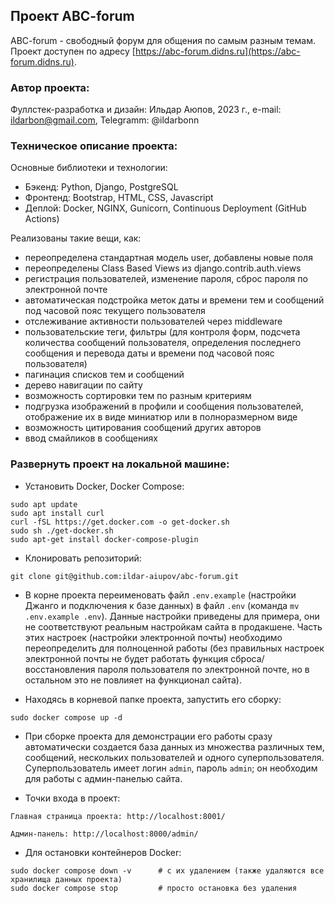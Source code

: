 ## Проект ABC-forum

ABC-forum - свободный форум для общения по самым разным темам. 
Проект доступен по адресу [https://abc-forum.didns.ru](https://abc-forum.didns.ru).

### Автор проекта:

Фуллстек-разработка и дизайн: Ильдар Аюпов, 2023 г., e-mail: ildarbon@gmail.com, Telegramm: @ildarbonn

### Техническое описание проекта:

Основные библиотеки и технологии:
- Бэкенд: Python, Django, PostgreSQL
- Фронтенд: Bootstrap, HTML, CSS, Javascript
- Деплой: Docker, NGINX, Gunicorn, Continuous Deployment (GitHub Actions)

Реализованы такие вещи, как:
- переопределена стандартная модель user, добавлены новые поля
- переопределены Class Based Views из django.contrib.auth.views
- регистрация пользователей, изменение пароля, сброс пароля по электронной почте
- автоматическая подстройка меток даты и времени тем и сообщений под часовой пояс текущего пользователя
- отслеживание активности пользователей через middleware
- пользовательские теги, фильтры (для контроля форм, подсчета количества сообщений пользователя, определения последнего сообщения и перевода даты и времени под часовой пояс пользователя)
- пагинация списков тем и сообщений
- дерево навигации по сайту
- возможность сортировки тем по разным критериям
- подгрузка изображений в профили и сообщения пользователей, отображение их в виде миниатюр или в полноразмерном виде
- возможность цитирования сообщений других авторов
- ввод смайликов в сообщениях

### Развернуть проект на локальной машине:

- Установить Docker, Docker Compose:
```
sudo apt update
sudo apt install curl
curl -fSL https://get.docker.com -o get-docker.sh
sudo sh ./get-docker.sh
sudo apt-get install docker-compose-plugin
```

- Клонировать репозиторий:
```
git clone git@github.com:ildar-aiupov/abc-forum.git
```

- В корне проекта переименовать файл `.env.example` (настройки Джанго и подключения к базе данных) в файл `.env` (команда `mv .env.example .env`). Данные настройки приведены для примера, они не соответствуют реальным настройкам сайта в продакшене. Часть этих настроек (настройки электронной почты) необходимо переопределить для полноценной работы (без правильных настроек электронной почты не будет работать функция сброса/восстановления пароля пользователя по электронной почте, но в остальном это не повлияет на функционал сайта). 

- Находясь в корневой папке проекта, запустить его сборку:
```
sudo docker compose up -d
```

- При сборке проекта для демонстрации его работы сразу автоматически создается база данных из множества различных тем, сообщений, нескольких пользователей и одного суперпользователя. Суперпользователь имеет логин `admin`, пароль `admin`; он необходим для работы с админ-панелью сайта.

- Точки входа в проект:
```
Главная страница проекта: http://localhost:8001/

Админ-панель: http://localhost:8000/admin/
```

- Для остановки контейнеров Docker:
```
sudo docker compose down -v      # с их удалением (также удаляются все хранилища данных проекта)
sudo docker compose stop         # просто остановка без удаления
```
